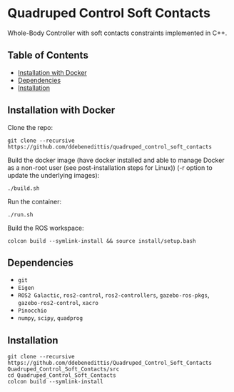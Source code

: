 # Quadruped Control Soft Contacts

Whole-Body Controller with soft contacts constraints implemented in C++.

## Table of Contents
- [Installation with Docker](#installation-with-docker)
- [Dependencies](#dependencies)
- [Installation](#installation)

## Installation with Docker
Clone the repo:
```shell
git clone --recursive https://github.com/ddebenedittis/quadruped_control_soft_contacts
```
Build the docker image (have docker installed and able to manage Docker as a non-root user (see post-installation steps for Linux)) (-r option to update the underlying images):
```shell
./build.sh
```
Run the container:
```shell
./run.sh
```
Build the ROS workspace:
```shell
colcon build --symlink-install && source install/setup.bash
```

## Dependencies

- `git`
- `Eigen`
- `ROS2 Galactic`, `ros2-control`, `ros2-controllers`, `gazebo-ros-pkgs`, `gazebo-ros2-control`, `xacro`
- `Pinocchio`
- `numpy`, `scipy`, `quadprog`

## Installation
```shell
git clone --recursive https://github.com/ddebenedittis/Quadruped_Control_Soft_Contacts Quadruped_Control_Soft_Contacts/src
cd Quadruped_Control_Soft_Contacts
colcon build --symlink-install
```